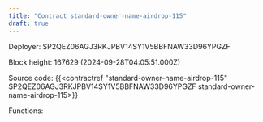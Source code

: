 ```yaml
---
title: "Contract standard-owner-name-airdrop-115"
draft: true
---
```

Deployer: SP2QEZ06AGJ3RKJPBV14SY1V5BBFNAW33D96YPGZF


 



Block height: 167629 (2024-09-28T04:05:51.000Z)

Source code: {{<contractref "standard-owner-name-airdrop-115" SP2QEZ06AGJ3RKJPBV14SY1V5BBFNAW33D96YPGZF standard-owner-name-airdrop-115>}}

Functions:


